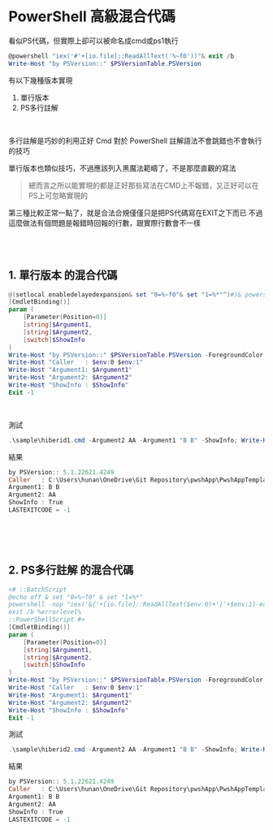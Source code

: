 PowerShell 高級混合代碼
===

看似PS代碼，但實際上卻可以被命名成cmd或ps1執行

```ps1
@powershell "iex('#'+[io.file]::ReadAllText('%~f0'))"& exit /b
Write-Host "by PSVersion::" $PSVersionTable.PSVersion

```

有以下幾種版本實現
1. 單行版本
2. PS多行註解

<br>

多行註解是巧妙的利用正好 Cmd 對於 PowerShell 註解語法不會跳錯也不會執行的技巧  
  
單行版本也類似技巧，不過應該列入黑魔法範疇了，不是那麼直觀的寫法  

> 總而言之所以能實現的都是正好那些寫法在CMD上不報錯，又正好可以在PS上可忽略實現的  

第三種比較正常一點了，就是合法合規僅僅只是把PS代碼寫在EXIT之下而已
不過這麼做法有個問題是報錯時回報的行數，跟實際行數會不一樣


<br><br>

## 1. 單行版本 的混合代碼
```ps1
@(setlocal enabledelayedexpansion& set "0=%~f0"& set "1=%*"^)#)& powershell -nop "iex('&{#'+[io.file]::ReadAllText($env:0)+'}'+$env:1)-ea(1)"& exit /b !errorlevel!
[CmdletBinding()]
param (
    [Parameter(Position=0)]
    [string]$Argument1,
    [string]$Argument2,
    [switch]$ShowInfo
)
Write-Host "by PSVersion::" $PSVersionTable.PSVersion -ForegroundColor DarkGray
Write-Host "Caller   : $env:0 $env:1"
Write-Host "Argument1: $Argument1"
Write-Host "Argument2: $Argument2"
Write-Host "ShowInfo : $ShowInfo"
Exit -1

```

<br>

測試

```ps1
.\sample\hiberid1.cmd -Argument2 AA -Argument1 "B B" -ShowInfo; Write-Host " LASTEXITCODE = $LASTEXITCODE " -BackgroundColor DarkGreen
```

結果

```ps1
by PSVersion:: 5.1.22621.4249
Caller   : C:\Users\hunan\OneDrive\Git Repository\pwshApp\PwshAppTemplate\sample\hiberid1.cmd -Argument2 AA -Argument1 "B B" -ShowInfo
Argument1: B B
Argument2: AA
ShowInfo : True
LASTEXITCODE = -1
```



<br><br><br>

## 2. PS多行註解 的混合代碼

```ps1
<# ::BatchScript
@echo off & set "0=%~f0" & set "1=%*"
powershell -nop "iex('&{'+[io.file]::ReadAllText($env:0)+'}'+$env:1)-ea(1)"
exit /b %errorlevel%
::PowerShellScript #>
[CmdletBinding()]
param (
    [Parameter(Position=0)]
    [string]$Argument1,
    [string]$Argument2,
    [switch]$ShowInfo
)
Write-Host "by PSVersion::" $PSVersionTable.PSVersion -ForegroundColor DarkGray
Write-Host "Caller   : $env:0 $env:1"
Write-Host "Argument1: $Argument1"
Write-Host "Argument2: $Argument2"
Write-Host "ShowInfo : $ShowInfo"
Exit -1

```

測試

```ps1
.\sample\hiberid2.cmd -Argument2 AA -Argument1 "B B" -ShowInfo; Write-Host " LASTEXITCODE = $LASTEXITCODE " -BackgroundColor DarkGreen
```

結果

```ps1
by PSVersion:: 5.1.22621.4249
Caller   : C:\Users\hunan\OneDrive\Git Repository\pwshApp\PwshAppTemplate\sample\hiberid2.cmd -Argument2 AA -Argument1 "B B" -ShowInfo
Argument1: B B
Argument2: AA
ShowInfo : True
LASTEXITCODE = -1
```
